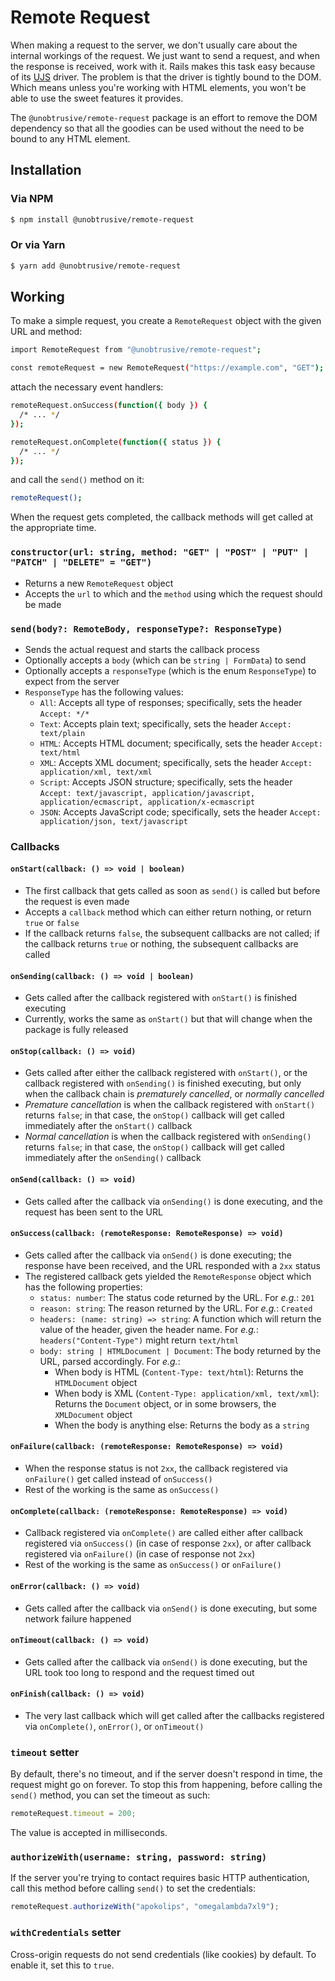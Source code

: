 # Remote Request

When making a request to the server, we don't usually care about the internal workings of the request. We just want to send a request, and when the response is received, work with it. Rails makes this task easy because of its [UJS](https://github.com/rails/rails-ujs) driver. The problem is that the driver is tightly bound to the DOM. Which means unless you're working with HTML elements, you won't be able to use the sweet features it provides.

The `@unobtrusive/remote-request` package is an effort to remove the DOM dependency so that all the goodies can be used without the need to be bound to any HTML element.

## Installation

### Via NPM

```sh
$ npm install @unobtrusive/remote-request
```

### Or via Yarn

```sh
$ yarn add @unobtrusive/remote-request
```

## Working

To make a simple request, you create a `RemoteRequest` object with the given URL and method:

```sh
import RemoteRequest from "@unobtrusive/remote-request";

const remoteRequest = new RemoteRequest("https://example.com", "GET");
```

attach the necessary event handlers:

```sh
remoteRequest.onSuccess(function({ body }) {
  /* ... */
});

remoteRequest.onComplete(function({ status }) {
  /* ... */
});
```

and call the `send()` method on it:

```sh
remoteRequest();
```

When the request gets completed, the callback methods will get called at the appropriate time.

### `constructor(url: string, method: "GET" | "POST" | "PUT" | "PATCH" | "DELETE" = "GET")`

- Returns a new `RemoteRequest` object
- Accepts the `url` to which and the `method` using which the request should be made

### `send(body?: RemoteBody, responseType?: ResponseType)`

- Sends the actual request and starts the callback process
- Optionally accepts a `body` (which can be `string | FormData`) to send
- Optionally accepts a `responseType` (which is the enum `ResponseType`) to expect from the server
- `ResponseType` has the following values:
  - `All`: Accepts all type of responses; specifically, sets the header `Accept: */*`
  - `Text`: Accepts plain text; specifically, sets the header `Accept: text/plain`
  - `HTML`: Accepts HTML document; specifically, sets the header `Accept: text/html`
  - `XML`: Accepts XML document; specifically, sets the header `Accept: application/xml, text/xml`
  - `Script`: Accepts JSON structure; specifically, sets the header `Accept: text/javascript, application/javascript, application/ecmascript, application/x-ecmascript`
  - `JSON`: Accepts JavaScript code; specifically, sets the header `Accept: application/json, text/javascript`

### Callbacks

#### `onStart(callback: () => void | boolean)`

- The first callback that gets called as soon as `send()` is called but before the request is even made
- Accepts a `callback` method which can either return nothing, or return `true` or `false`
- If the callback returns `false`, the subsequent callbacks are not called; if the callback returns `true` or nothing, the subsequent callbacks are called

#### `onSending(callback: () => void | boolean)`

- Gets called after the callback registered with `onStart()` is finished executing
- Currently, works the same as `onStart()` but that will change when the package is fully released

#### `onStop(callback: () => void)`

- Gets called after either the callback registered with `onStart()`, or the callback registered with `onSending()` is finished executing, but only when the callback chain is _prematurely cancelled_, or _normally cancelled_
- _Premature cancellation_ is when the callback registered with `onStart()` returns `false`; in that case, the `onStop()` callback will get called immediately after the `onStart()` callback
- _Normal cancellation_ is when the callback registered with `onSending()` returns `false`; in that case, the `onStop()` callback will get called immediately after the `onSending()` callback

#### `onSend(callback: () => void)`

- Gets called after the callback via `onSending()` is done executing, and the request has been sent to the URL

#### `onSuccess(callback: (remoteResponse: RemoteResponse) => void)`

- Gets called after the callback via `onSend()` is done executing; the response have been received, and the URL responded with a `2xx` status
- The registered callback gets yielded the `RemoteResponse` object which has the following properties:
  - `status: number`: The status code returned by the URL. For _e.g._: `201`
  - `reason: string`: The reason returned by the URL. For _e.g._: `Created`
  - `headers: (name: string) => string`: A function which will return the value of the header, given the header name. For _e.g._: `headers("Content-Type")` might return `text/html`
  - `body: string | HTMLDocument | Document`: The body returned by the URL, parsed accordingly. For _e.g._:
    - When body is HTML (`Content-Type: text/html`): Returns the `HTMLDocument` object
    - When body is XML (`Content-Type: application/xml, text/xml`): Returns the `Document` object, or in some browsers, the `XMLDocument` object
    - When the body is anything else: Returns the body as a `string`

#### `onFailure(callback: (remoteResponse: RemoteResponse) => void)`

- When the response status is not `2xx`, the callback registered via `onFailure()` get called instead of `onSuccess()`
- Rest of the working is the same as `onSuccess()`

#### `onComplete(callback: (remoteResponse: RemoteResponse) => void)`

- Callback registered via `onComplete()` are called either after callback registered via `onSuccess()` (in case of response `2xx`), or after callback registered via `onFailure()` (in case of response not `2xx`)
- Rest of the working is the same as `onSuccess()` or `onFailure()`

#### `onError(callback: () => void)`

- Gets called after the callback via `onSend()` is done executing, but some network failure happened

#### `onTimeout(callback: () => void)`

- Gets called after the callback via `onSend()` is done executing, but the URL took too long to respond and the request timed out

#### `onFinish(callback: () => void)`

- The very last callback which will get called after the callbacks registered via `onComplete()`, `onError()`, or `onTimeout()`

### `timeout` setter

By default, there's no timeout, and if the server doesn't respond in time, the request might go on forever. To stop this from happening, before calling the `send()` method, you can set the timeout as such:

```js
remoteRequest.timeout = 200;
```

The value is accepted in milliseconds.

### `authorizeWith(username: string, password: string)`

If the server you're trying to contact requires basic HTTP authentication, call this method before calling `send()` to set the credentials:

```js
remoteRequest.authorizeWith("apokolips", "omegalambda7xl9");
```

### `withCredentials` setter

Cross-origin requests do not send credentials (like cookies) by default. To enable it, set this to `true`.
